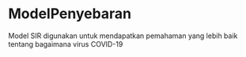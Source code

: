 # ModelPenyebaran
Model SIR digunakan untuk mendapatkan pemahaman yang lebih baik tentang bagaimana virus COVID-19
